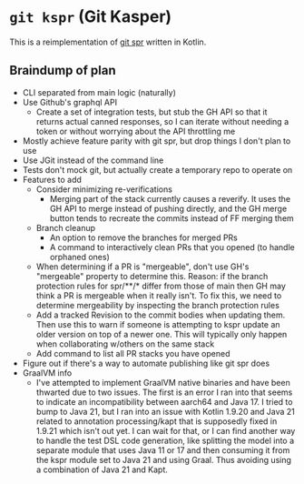 # `git kspr` (Git Kasper)

This is a reimplementation of [git spr](https://github.com/ejoffe/spr) written in Kotlin.

## Braindump of plan

- CLI separated from main logic (naturally)
- Use Github's graphql API
  - Create a set of integration tests, but stub the GH API so that it returns actual canned responses, so I can iterate without needing a token or without worrying about the API throttling me
- Mostly achieve feature parity with git spr, but drop things I don't plan to use
- Use JGit instead of the command line
- Tests don't mock git, but actually create a temporary repo to operate on
- Features to add
  - Consider minimizing re-verifications
    - Merging part of the stack currently causes a reverify. It uses the GH API to merge instead of pushing directly, and the GH merge button tends to recreate the commits instead of FF merging them
  - Branch cleanup
    - An option to remove the branches for merged PRs
    - A command to interactively clean PRs that you opened (to handle orphaned ones)
  - When determining if a PR is "mergeable", don't use GH's "mergeable" property to determine this. Reason: if the branch protection rules for spr/**/* differ from those of main then GH may think a PR is mergeable when it really isn't. To fix this, we need to determine mergeability by inspecting the branch protection rules
  - Add a tracked Revision to the commit bodies when updating them. Then use this to warn if someone is attempting to kspr update an older version on top of a newer one. This will typically only happen when collaborating w/others on the same stack
  - Add command to list all PR stacks you have opened
- Figure out if there's a way to automate publishing like git spr does
- GraalVM info
  - I've attempted to implement GraalVM native binaries and have been thwarted due to two issues. The first is an error I ran into that seems to indicate an incompatibility between aarch64 and Java 17. I tried to bump to Java 21, but I ran into an issue with Kotlin 1.9.20 and Java 21 related to annotation processing/kapt that is supposedly fixed in 1.9.21 which isn't out yet. I can wait for that, or I can find another way to handle the test DSL code generation, like splitting the model into a separate module that uses Java 11 or 17 and then consuming it from the kspr module set to Java 21 and using Graal. Thus avoiding using a combination of Java 21 and Kapt.
